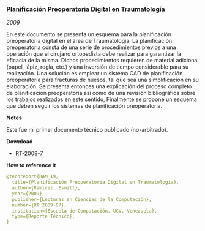 ### Planificación Preoperatoria Digital en Traumatología
_2009_

En este documento se presenta un esquema para la planificación preoperatoria digital en el área de Traumatología. La planificación preoperatoria consta de una serie de procedimientos previos a una operación que el cirujano ortopedista debe realizar para garantizar la eficacia de la misma. Dichos procedimientos requieren de material adicional (papel, lápiz, regla, etc.) y una inversión de tiempo considerable para su realización. Una solución es emplear un sistema CAD de planificación preoperatoria para fracturas de huesos, tal que sea una simplificación en su elaboración. Se presenta entonces una explicación del proceso completo de planificación preoperatoria así como de una revisión bibliográfica sobre los trabajos realizados en este sentido, Finalmente se propone un esquema que deben seguir los sistemas de planificación preoperatoria.

**Notes**

Este fue mi primer documento técnico publicado (no-arbitrado).

**Download**
* [RT-2009-7](https://raw.githubusercontent.com/esmitt/research/master/Planificaci%C3%B3n%20Preoperatoria%20Digital%20en%20Traumatolog%C3%ADa/RT-2009-7.pdf)

**How to reference it**

```yaml
@techreport{RAM_19,
  title={Planificación Preoperatoria Digital en Traumatología},
  author={Ramírez, Esmitt},
  year={2009},
  publisher={Lecturas en Ciencias de la Computación},
  number={RT 2009-07},
  institution={Escuela de Computación, UCV, Venezuela},
  type={Reporte Técnico},
}
```